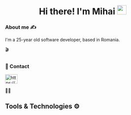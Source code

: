 <h1 align="center"> Hi there! I'm Mihai <img src="https://media.giphy.com/media/hvRJCLFzcasrR4ia7z/giphy.gif" width="30px"></h1>

### <h3 align="left"> About me ✍️ </h3> ##
<p align="left">I'm a 25-year old software developer, based in Romania. </p>
<!--   who likes to build new projects using different technologies. Fast learner. I enjoy the process of studying about anything that I need in order to solve a problem. -->

🎬
## <h3 align="left">📧 Contact</h3>
<p align="left">
<a href="https://www.linkedin.com/in/mihaibalaur/" target="blank"><img align="center" src="https://raw.githubusercontent.com/rahuldkjain/github-profile-readme-generator/master/src/images/icons/Social/linked-in-alt.svg" alt="https://www.linkedin.com/in/mihaibalaur/" height="30" width="40" /></a>
</p>
💪🏽

## Tools & Technologies ⚙

<!--
**mihaibalaur/mihaibalaur** is a ✨ _special_ ✨ repository because its `README.md` (this file) appears on your GitHub profile.




Here are some ideas to get you started:

- 🔭 I’m currently working on ...
- 🌱 I’m currently learning ...
- 👯 I’m looking to collaborate on ...
- 🤔 I’m looking for help with ...
- 💬 Ask me about ...
- 📫 How to reach me: ...
- 😄 Pronouns: ...
- ⚡ Fun fact
-->
